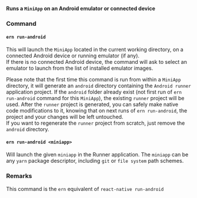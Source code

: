 **Runs a `MiniApp` on an Android emulator or connected device**  

### Command

#### `ern run-android`  

This will launch the `MiniApp` located in the current working directory, on a connected Android device or running emulator (if any).  
If there is no connected Android device, the command will ask to select an emulator to launch from the list of installed emulator images.  

Please note that the first time this command is run from within a `MiniApp` directory, it will generate an `android` directory containing the `Android runner` application project. If the `android` folder already exist (not first run of `ern run-android` command for this `MiniApp`), the existing `runner` project will be used. 
After the `runner` project is generated, you can safely make native code modifications to it, knowing that on next runs of `ern run-android`, the project and your changes will be left untouched.  
If you want to regenerate the `runner` project from scratch, just remove the `android` directory.

#### `ern run-android <miniapp>`

Will launch the given `miniapp` in the Runner application. 
The `miniapp` can be any `yarn` package descriptor, including `git` or `file system` path schemes.

### Remarks

This command is the `ern` equivalent of `react-native run-android`
